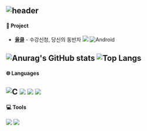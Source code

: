 ![header](https://capsule-render.vercel.app/api?type=waving&text=👋+I’m+leeeyubin&color=0:EEFF00,100:a82da8&height=200&section=header)
---
 #### 📌 Project
- [**올클**](https://github.com/AC-corporation) -   수강신청, 당신의 동반자
  <img src="https://img.shields.io/badge/Java-007396?style=flat&logo=Java&logoColor=white"/> ![Android](https://img.shields.io/badge/Android-3DDC84.svg?&style=flat&logo=Android&logoColor=white)

![Anurag's GitHub stats](https://github-readme-stats.vercel.app/api?username=leeeyubin&show_icons=true&theme=radical)
![Top Langs](https://github-readme-stats.vercel.app/api/top-langs/?username=leeeyubin&layout=compact&theme=radical)
---
 #### 🌐 Languages
![C](https://img.shields.io/badge/c-%2300599C.svg?style=flat&logo=c&logoColor=white) <img src="https://img.shields.io/badge/Java-007396?style=flat&logo=Java&logoColor=white"/> <img src="https://img.shields.io/badge/C++-00599C?style=flat&logo=c%2B%2B&logoColor=white"> <img src="https://img.shields.io/badge/Kotlin-7F52FF?style=flat&logo=kotlin&logoColor=white">
---
#### 💻 Tools
<img src="https://img.shields.io/badge/github-181717?style=flat&logo=github&logoColor=white"> <img src="https://img.shields.io/badge/Andoid Studio-3DDC84?style=flat&logo=android studio&logoColor=white"> <br>
